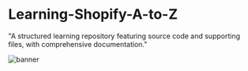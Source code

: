 # Learning-Shopify-A-to-Z
"A structured learning repository featuring source code and supporting files, with comprehensive documentation."

![banner](https://github.com/user-attachments/assets/3ac582db-9031-48ef-a197-8c24821535ec)

